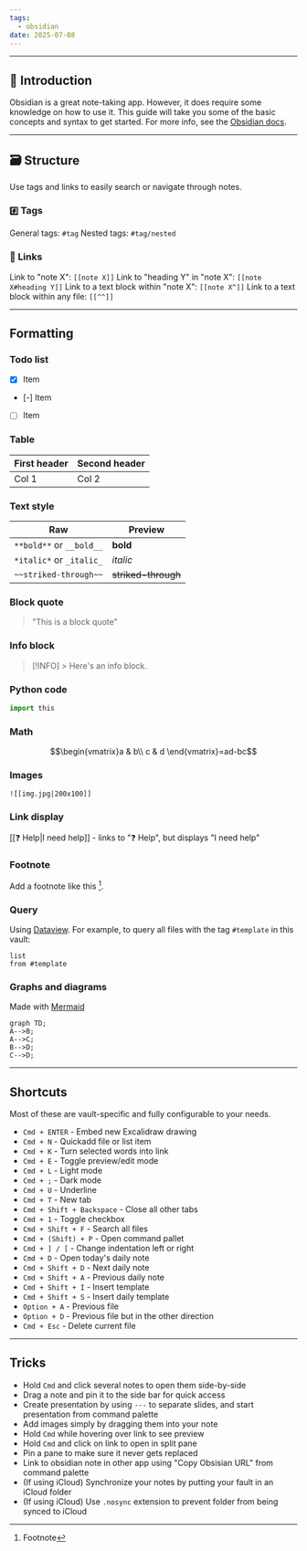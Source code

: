 ```yaml
---
tags:
  - obsidian
date: 2025-07-08
---
```

---

## 👋 Introduction

Obsidian is a great note-taking app. However, it does require some knowledge on how to use it. This guide will take you some of the basic concepts and syntax to get started. For more info, see the [Obsidian docs](https://help.obsidian.md/Obsidian/Index).

---

## 🗃 Structure

Use tags and links to easily search or navigate through notes.

### `#️⃣` Tags

General tags:  `#tag`
Nested tags:  `#tag/nested`

### 🔗 Links

Link to "note X":  `[[note X]]`
Link to "heading Y" in "note X":  `[[note X#heading Y]]`
Link to a text block within "note X":  `[[note X^]]` 
Link to a text block within any file:  `[[^^]]`

---

## Formatting

### Todo list

- [x] Item
- [-] Item
- [ ] Item

### Table

| First header | Second header |
|--------------|---------------|
| Col 1        | Col 2         |

### Text style

| Raw                 | Preview                |
| ------------------------ | ------------------- |
| `**bold**` or `__bold__` | **bold**            |
| `*italic*` or `_italic_` | *italic*            |
| `~~striked-through~~`    | ~~striked-through~~ |

### Block quote

> "This is a block quote"

### Info block

> [!INFO] > Here's an info block.

### Python code

```python
import this
```

### Math

$$\begin{vmatrix}a & b\\ c & d \end{vmatrix}=ad-bc$$

### Images

`![[img.jpg|200x100]]`

### Link display

[[❓ Help|I need help]] - links to "❓ Help", but displays "I need help"

### Footnote

Add a footnote like this [^1].

[^1]: Footnote

### Query

Using [Dataview](https://blacksmithgu.github.io/obsidian-dataview/). For example, to query all files with the tag `#template` in this vault:
```dataview
list
from #template
```

### Graphs and diagrams

Made with [Mermaid](https://mermaid-js.github.io/mermaid/#/)

```mermaid
graph TD;
A-->B;
A-->C;
B-->D;
C-->D;
```

---

## Shortcuts

Most of these are vault-specific and fully configurable to your needs.
- `Cmd + ENTER` - Embed new Excalidraw drawing
- `Cmd + N` - Quickadd file or list item
- `Cmd + K` - Turn selected words into link
- `Cmd + E` - Toggle preview/edit mode
- `Cmd + L` - Light mode
- `Cmd + ;` - Dark mode
- `Cmd + U` - Underline
- `Cmd + T` - New tab
- `Cmd + Shift + Backspace` - Close all other tabs
-  `Cmd + 1` - Toggle checkbox
- `Cmd + Shift + F` - Search all files
- `Cmd + (Shift) + P` - Open command pallet
- `Cmd + ] / [` - Change indentation left or right
- `Cmd + D` - Open today's daily note
- `Cmd + Shift + D` - Next daily note
- `Cmd + Shift + A` - Previous daily note
- `Cmd + Shift + I` - Insert template
- `Cmd + Shift + S` - Insert daily template
- `Option + A` - Previous file
- `Option + D` - Previous file but in the other direction
- `Cmd + Esc` - Delete current file

--- 

## Tricks

- Hold `Cmd` and click several notes to open them side-by-side
- Drag a note and pin it to the side bar for quick access
- Create presentation by using `---` to separate slides, 
  and start presentation from command palette
- Add images simply by dragging them into your note
- Hold `Cmd` while hovering over link to see preview
- Hold `Cmd` and click on link to open in split pane
- Pin a pane to make sure it never gets replaced
- Link to obsidian note in other app using "Copy Obsisian URL" from command palette
- (If using iCloud) Synchronize your notes by putting your fault in an iCloud folder
- (If using iCloud) Use `.nosync` extension to prevent folder from being synced to iCloud